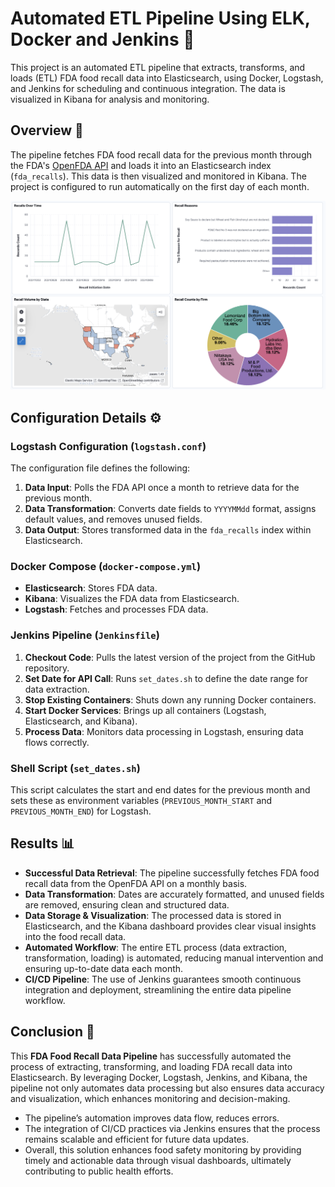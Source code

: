 # Automated ETL Pipeline Using ELK, Docker and Jenkins 🚀

This project is an automated ETL pipeline that extracts, transforms, and loads (ETL) FDA food recall data into Elasticsearch, using Docker, Logstash, and Jenkins for scheduling and continuous integration. The data is visualized in Kibana for analysis and monitoring.

## Overview 📝

The pipeline fetches FDA food recall data for the previous month through the FDA's [OpenFDA API](https://api.fda.gov/food/enforcement.json) and loads it into an Elasticsearch index (`fda_recalls`). This data is then visualized and monitored in Kibana. The project is configured to run automatically on the first day of each month.

![Kibana Dashboard Image](./kibana-dashboard-image.png)

## Configuration Details ⚙️

### Logstash Configuration (`logstash.conf`)

The configuration file defines the following:
1. **Data Input**: Polls the FDA API once a month to retrieve data for the previous month.
2. **Data Transformation**: Converts date fields to `YYYYMMdd` format, assigns default values, and removes unused fields.
3. **Data Output**: Stores transformed data in the `fda_recalls` index within Elasticsearch.

### Docker Compose (`docker-compose.yml`)

- **Elasticsearch**: Stores FDA data.
- **Kibana**: Visualizes the FDA data from Elasticsearch.
- **Logstash**: Fetches and processes FDA data.

### Jenkins Pipeline (`Jenkinsfile`)

1. **Checkout Code**: Pulls the latest version of the project from the GitHub repository.
2. **Set Date for API Call**: Runs `set_dates.sh` to define the date range for data extraction.
3. **Stop Existing Containers**: Shuts down any running Docker containers.
4. **Start Docker Services**: Brings up all containers (Logstash, Elasticsearch, and Kibana).
5. **Process Data**: Monitors data processing in Logstash, ensuring data flows correctly.

### Shell Script (`set_dates.sh`)

This script calculates the start and end dates for the previous month and sets these as environment variables (`PREVIOUS_MONTH_START` and `PREVIOUS_MONTH_END`) for Logstash.

## Results 📊
- **Successful Data Retrieval**: The pipeline successfully fetches FDA food recall data from the OpenFDA API on a monthly basis.
- **Data Transformation**: Dates are accurately formatted, and unused fields are removed, ensuring clean and structured data.
- **Data Storage & Visualization**: The processed data is stored in Elasticsearch, and the Kibana dashboard provides clear visual insights into the food recall data.
- **Automated Workflow**: The entire ETL process (data extraction, transformation, loading) is automated, reducing manual intervention and ensuring up-to-date data each month.
- **CI/CD Pipeline**: The use of Jenkins guarantees smooth continuous integration and deployment, streamlining the entire data pipeline workflow.


## Conclusion 🏁
This **FDA Food Recall Data Pipeline** has successfully automated the process of extracting, transforming, and loading FDA recall data into Elasticsearch. By leveraging Docker, Logstash, Jenkins, and Kibana, the pipeline not only automates data processing but also ensures data accuracy and visualization, which enhances monitoring and decision-making.

- The pipeline’s automation improves data flow, reduces errors.
- The integration of CI/CD practices via Jenkins ensures that the process remains scalable and efficient for future data updates.
- Overall, this solution enhances food safety monitoring by providing timely and actionable data through visual dashboards, ultimately contributing to public health efforts.
